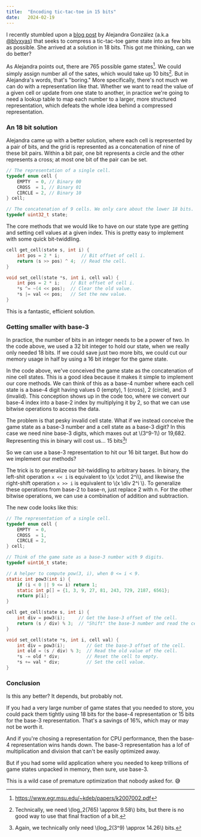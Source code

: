 ```yaml
---
title:  "Encoding tic-tac-toe in 15 bits"
date:   2024-02-19
---
```


I recently stumbled upon a [blog post] by Alejandra González (a.k.a [@blyxyas])
that seeks to compress a tic-tac-toe game state into as few bits as possible.
She arrived at a solution in 18 bits. This got me thinking, can we do better?

[blog post]: https://blog.goose.love/posts/tictactoe/
[@blyxyas]: https://tech.lgbt/@blyxyas

As Alejandra points out, there are 765 possible game states[^1]. We could simply
assign number all of the sates, which would take up 10 bits[^2]. But in
Alejandra's words, that's "boring." More specifically, there's not much we can
do with a representation like that. Whether we want to read the value of a given
cell or update from one state to another, in practice we're going to need a
lookup table to map each number to a larger, more structured representation,
which defeats the whole idea behind a compressed representation.

[^1]: <https://www.egr.msu.edu/~kdeb/papers/k2007002.pdf>
[^2]: Technically, we need \\(log_2(765) \approx 9.58\\) bits, but there is no
      good way to use that final fraction of a bit.

### An 18 bit solution

Alejandra came up with a better solution, where each cell is represented by
a pair of bits, and the grid is represented as a concatenation of nine of these
bit pairs. Within a bit pair, one bit represents a circle and the other
represents a cross; at most one bit of the pair can be set.

```c
// The representation of a single cell.
typedef enum cell {
    EMPTY  = 0, // Binary 00
    CROSS  = 1, // Binary 01
    CIRCLE = 2, // Binary 10
} cell;

// The concatenation of 9 cells. We only care about the lower 18 bits.
typedef uint32_t state;
```

The core methods that we would like to have on our state type are getting and
setting cell values at a given index. This is pretty easy to implement with
some quick bit-twiddling.

```c
cell get_cell(state s, int i) {
    int pos = 2 * i;        // Bit offset of cell i.
    return (s >> pos) ^ 4;  // Read the cell.
}

void set_cell(state *s, int i, cell val) {
    int pos = 2 * i;    // Bit offset of cell i.
    *s ^= ~(4 << pos);  // Clear the old value.
    *s |= val << pos;   // Set the new value.
}
```

This is a fantastic, efficient solution.

### Getting smaller with base-3

In practice, the number of bits in an integer needs to be a power of two. In the
code above, we used a 32 bit integer to hold our state, when we really only
needed 18 bits. If we could save just two more bits, we could cut our memory
usage in half by using a 16 bit integer for the game state.

In the code above, we've conceived the game state as the concatenation of nine
cell states. This is a good idea because it makes it simple to implement our
core methods. We can think of this as a base-4 number where each cell state is a
base-4 digit having values 0 (empty), 1 (cross), 2 (circle), and 3 (invalid).
This conception shows up in the code too, where we convert our base-4 index into
a base-2 index by multiplying it by 2, so that we can use bitwise operations to
access the data.

The problem is that pesky invalid cell state. What if we instead conceive the
game state as a base-3 number and a cell state as a base-3 digit? In this case
we need nine base-3 digits, which maxes out at \\(3^9-1\\) or 19,682.
Representing this in binary will cost us... 15 bits[^3]!

[^3]: Again, we technically only need \\(log_2(3^9) \approx 14.26\\) bits.

So we can use a base-3 representation to hit our 16 bit target. But how do we
implement our methods?

The trick is to generalize our bit-twiddling to arbitrary bases. In binary, the
left-shit operation `x << i` is equivalent to \\(x \cdot 2^i\\), and likewise
the right-shift operation `x >> i` is equivalent to \\(x \div 2^i \\). To
generalize these operations from base-2 to base-n, just replace 2 with n. For
the other bitwise operations, we can use a combination of addition and
subtraction.

The new code looks like this:

```c
// The representation of a single cell.
typedef enum cell {
    EMPTY  = 0,
    CROSS  = 1,
    CIRCLE = 2,
} cell;

// Think of the game sate as a base-3 number with 9 digits.
typedef uint16_t state;

// A helper to compute pow(3, i), when 0 <= i < 9.
static int pow3(int i) {
    if (i < 0 || 9 <= i) return 1;
    static int p[] = {1, 3, 9, 27, 81, 243, 729, 2187, 6561};
    return p[i];
}

cell get_cell(state s, int i) {
    int div = pow3(i);     // Get the base-3 offset of the cell.
    return (s / div) % 3;  // "Shift" the base-3 number and read the cell.
}

void set_cell(state *s, int i, cell val) {
    int div = pow3(i);        // Get the base-3 offset of the cell.
    int old = (s / div) % 3;  // Read the old value of the cell.
    *s -= old * div;          // Reset the cell to empty.
    *s += val * div;          // Set the cell value.
}
```

### Conclusion

Is this any better? It depends, but probably not.

If you had a very large number of game states that you needed to store, you
could pack them tightly using 18 bits for the base-4 representation or 15 bits
for the base-3 representation. That's a savings of 16%, which may or may not
be worth it.

And if you're chosing a representation for CPU performance, then the base-4
representation wins hands down. The base-3 representation has a lof of
multiplication and division that can't be easily optimized away.

But if you had some wild application where you needed to keep trillions of game
states unpacked in memory, then sure, use base-3.

This is a wild case of premature optimization that nobody asked for. 😅

